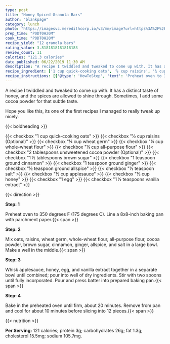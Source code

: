 ```yaml
---
type: post
title: "Honey Spiced Granola Bars"
author: "blankpage"
category: lunch
photo: "https://imagesvc.meredithcorp.io/v3/mm/image?url=https%3A%2F%2Fimages.media-allrecipes.com%2Fuserphotos%2F941330.jpg"
prep_time: "P0DT0H20M"
cook_time: "P0DT0H20M"
recipe_yield: "12 granola bars"
rating_value: 3.8181818181818183
review_count: 11
calories: "121.3 calories"
date_published: 06/22/2019 11:30 AM
description: "A recipe I twiddled and tweaked to come up with. It has a distinct taste of honey, and the spices are allowed to shine through. Sometimes, I add some cocoa powder for that subtle taste. Hope you like this, its one of the first recipes I managed to really tweak up nicely."
recipe_ingredient: ['1 cup quick-cooking oats', '½ cup raisins', '¼ cup wheat germ', '¼ cup whole-wheat flour', '¼ cup all-purpose flour', '2 tablespoons unsweetened cocoa powder', '1\u2009½ tablespoons brown sugar', '1 teaspoon ground cinnamon', '1 teaspoon ground ginger', '½ teaspoon ground allspice', '½ teaspoon salt', '½ cup applesauce', '⅓ cup honey', '1 egg', '1\u2009½ teaspoons vanilla extract']
recipe_instructions: [{'@type': 'HowToStep', 'text': 'Preheat oven to 350 degrees F (175 degrees C). Line a 8x8-inch baking pan with parchment paper.\n'}, {'@type': 'HowToStep', 'text': 'Mix oats, raisins, wheat germ, whole-wheat flour, all-purpose flour, cocoa powder, brown sugar, cinnamon, ginger, allspice, and salt in a large bowl. Make a well in the middle.\n'}, {'@type': 'HowToStep', 'text': 'Whisk applesauce, honey, egg, and vanilla extract together in a separate bowl until combined; pour into well of dry ingredients. Stir with two spoons until fully incorporated. Pour and press batter into prepared baking pan.\n'}, {'@type': 'HowToStep', 'text': 'Bake in the preheated oven until firm, about 20 minutes. Remove from pan and cool for about 10 minutes before slicing into 12 pieces.\n'}]
---
```


A recipe I twiddled and tweaked to come up with. It has a distinct taste of honey, and the spices are allowed to shine through. Sometimes, I add some cocoa powder for that subtle taste. 

Hope you like this, its one of the first recipes I managed to really tweak up nicely. 

{{< boldheading >}}

{{< checkbox "1 cup quick-cooking oats" >}}
{{< checkbox "½ cup raisins  (Optional)" >}}
{{< checkbox "¼ cup wheat germ" >}}
{{< checkbox "¼ cup whole-wheat flour" >}}
{{< checkbox "¼ cup all-purpose flour" >}}
{{< checkbox "2 tablespoons unsweetened cocoa powder  (Optional)" >}}
{{< checkbox "1 ½ tablespoons brown sugar" >}}
{{< checkbox "1 teaspoon ground cinnamon" >}}
{{< checkbox "1 teaspoon ground ginger" >}}
{{< checkbox "½ teaspoon ground allspice" >}}
{{< checkbox "½ teaspoon salt" >}}
{{< checkbox "½ cup applesauce" >}}
{{< checkbox "⅓ cup honey" >}}
{{< checkbox "1  egg" >}}
{{< checkbox "1 ½ teaspoons vanilla extract" >}}


{{< direction >}}

**Step: 1**

Preheat oven to 350 degrees F (175 degrees C). Line a 8x8-inch baking pan with parchment paper.{{< span >}}

**Step: 2**

Mix oats, raisins, wheat germ, whole-wheat flour, all-purpose flour, cocoa powder, brown sugar, cinnamon, ginger, allspice, and salt in a large bowl. Make a well in the middle.{{< span >}}

**Step: 3**

Whisk applesauce, honey, egg, and vanilla extract together in a separate bowl until combined; pour into well of dry ingredients. Stir with two spoons until fully incorporated. Pour and press batter into prepared baking pan.{{< span >}}

**Step: 4**

Bake in the preheated oven until firm, about 20 minutes. Remove from pan and cool for about 10 minutes before slicing into 12 pieces.{{< span >}}

{{< nutrition >}}

**Per Serving:** 121 calories; protein 3g; carbohydrates 26g; fat 1.3g; cholesterol 15.5mg; sodium 105.7mg.